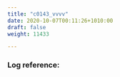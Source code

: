 ```yaml
---
title: "c0143_vvvv"
date: 2020-10-07T00:11:26+1010:00
draft: false
weight: 11433

---
```


### Log reference: <no value>

```
